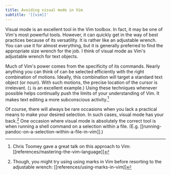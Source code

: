 ```yaml
---
title: Avoiding visual mode in Vim
subtitle: '[[vim]]'
---
```


Visual mode is an excellent tool in the Vim toolbox. In fact, it may be
one of Vim's most powerful tools. However, it can quickly get in the way
of best practices because of its versatility. It is rather like an
adjustable wrench. You can use it for almost everything, but it is
generally preferred to find the appropriate size wrench for the job. I
think of visual mode as Vim's adjustable wrench for text objects.

Much of Vim's power comes from the specificity of its commands. Nearly
anything you can think of can be selected efficiently with the right
combination of motions. Ideally, this combination will target a standard
text object (or noun). With such motions, the precise location of the
cursor is irrelevant. (`i` is an excellent example.) Using these
techniques whenever possible helps continually push the limits of your
understanding of Vim. It makes text editing a more subconscious
activity.[^1]

[^1]: Chris Toomey gave a great talk on this approach to
  Vim:[[references/mastering-the-vim-language]]

Of course, there will always be rare occasions when you lack a practical
means to make your desired selection. In such cases, visual mode has
your back.[^2] One occasion where visual mode is absolutely the correct
tool is when running a shell command on a selection within a file. (E.g.
[[running-pandoc-on-a-selection-within-a-file-in-vim]].)

[^2]: Though, you might try using using marks in Vim before resorting to
  the adjustable wrench: [[references/using-marks-in-vim]]
